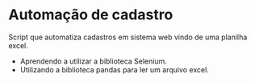 
# Automação de cadastro

Script que automatiza cadastros em sistema web vindo de uma planilha excel.

- Aprendendo a utilizar a biblioteca Selenium.
- Utilizando a biblioteca pandas para ler um arquivo excel.
